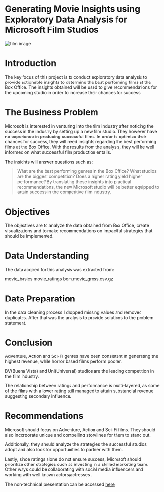 # Generating Movie Insights using Exploratory Data Analysis for Microsoft Film Studios

![film  image](https://github.com/NyawiraFaith/phase1_project/assets/117531929/888cb4a5-3693-427b-90f4-8eea58f600ea)

# Introduction
The key focus of this project is to conduct exploratory data analysis to provide actionable insights to determine the best performing films at the Box Office. The insights obtained will be used to give recommendations for the upcoming studio in order to increase their chances for success.

# The Business Problem
Microsoft is interested in venturing into the film industry after noticing the success in the industry by setting up a new film studio. They however have no experience in producing successful films. In order to optimize their chances for success, they will need insights regarding the best performing films at the Box Office. With the results from the analysis, they will be well informed on what successful film production entails.

The insights will answer questions such as:

> What are the best performing genres in the Box Office?
> What studios are the biggest competition?
> Does a higher rating yield higher performance?
By translating these insights into practical recommendations, the new Microsoft studio will be better equipped to attain success in the competitive film industry.

# Objectives
The objectives are to analyze the data obtained from Box Office, create visualizations and to make recommendations on impactful strategies that should be implemented.

# Data Understanding
The data acqired for this analysis was extracted from:

movie_basics
movie_ratings
bom.movie_gross.csv.gz

# Data Preparation
In the data cleaning process I dropped missing values and removed duplicates. After that was the analysis to provide solutions to the problem statement.

# Conclusion
Adventure, Action and Sci-Fi genres have been consistent in generating the highest revenue, while horror based films perform poorer.

BV(Buena Vista) and Uni(Universal) studios are the leading competition in the film industry.

The relationship between ratings and performance is multi-layered, as some of the films with a lower rating still managed to attain substancial revenue suggesting secondary influence.

# Recommendations
Microsoft should focus on Adventure, Action and Sci-Fi films. They should also incorporate unique and compelling storylines for them to stand out.

Additionally, they should analyze the strategies the successful studios adopt and also look for opportunities to partner with them.

Lastly, since ratings alone do not ensure success, Microsoft should prioritize other strategies such as investing in a skilled marketing team. Other ways could be collaborating with social media influencers and working with well known actors/actresses .

The non-technical presentation can be accessed [here]([https://www.canva.com/design/DAFkCMJeAIc/pcKimfEkvIaP2GA3hqcN5Q/view?utm_content=DAFkCMJeAIc&utm_campaign=designshare&utm_medium=link&utm_source=publishsharelink])

